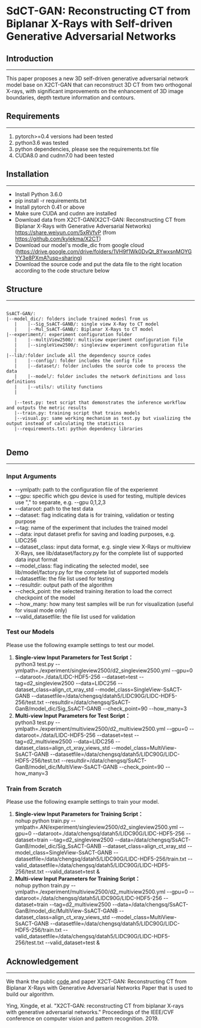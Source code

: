 # SdCT-GAN: Reconstructing CT from Biplanar X-Rays with Self-driven Generative Adversarial Networks

## Introduction
-----

This paper proposes a new 3D self-driven generative adversarial network model base on X2CT-GAN that can reconstruct 3D CT from two orthogonal X-rays, with significant improvements on the enhancement of 3D image boundaries, depth texture information and contours.





## Requirements
----
1. pytorch>=0.4 versions had been tested 
2. python3.6 was tested
3. python dependencies, please see the requirements.txt file
4. CUDA8.0 and cudnn7.0 had been tested

## Installation
----
- Install Python 3.6.0
- pip install -r requirements.txt
- Install pytorch 0.41 or above
- Make sure CUDA and cudnn are installed
- Download data from X2CT-GAN(X2CT-GAN: Reconstructing CT from Biplanar X-Rays with Generative Adversarial Networks) 
  https://share.weiyun.com/5xRVfvP (from https://github.com/kylekma/X2CT)
- Download our model's modle_dic from google cloud (https://drive.google.com/drive/folders/1VH9f1Wk0DvQt_8YwxsnMOYGYY3e8PXmA?usp=sharing)
- Download the source code and put the data file to the right location according to the code structure below
## Structure
----
```
   
SsACT-GAN/:
|--model_dic/: folders include trained modesl from us
   |    |--Sig_SsACT-GANB/: single view X-Ray to CT model
   |    |--Mul_SsACT-GANB/: Biplanar X-Rays to CT model
|--experiment/: experiment configuration folder
   |    |--multiView2500/: multiview experiment configuration file
   |    |--singleView2500/: singleview experiment configuration file
   |
|--lib/:folder include all the dependency source codes
   |    |--config/: folder includes the config file
   |    |--dataset/: folder includes the source code to process the data
   |    |--model/: folder includes the network definitions and loss definitions
   |    |--utils/: utility functions
   |

   |--test.py: test script that demonstrates the inference workflow and outputs the metric results
   |--train.py: training script that trains models
   |--visual.py: same working mechanism as test.py but viualizing the output instead of calculating the statistics 
   |--requirements.txt: python dependency libraries
  

```

## Demo
----

### Input Arguments
+ --ymlpath: path to the configuration file of the experiemnt
+ --gpu: specific which gpu device is used for testing, multiple devices use "," to separate, e.g. --gpu 0,1,2,3
+ --dataroot: path to the test data
+ --dataset: flag indicating data is for training, validation or testing purpose
+ --tag: name of the experiment that includes the trained model
+ --data: input dataset prefix for saving and loading purposes, e.g. LIDC256 
+ --dataset_class: input data format, e.g. single view X-Rays or multiview X-Rays, see lib/dataset/factory.py for the complete list of supported data input format
+ --model_class: flag indicating the selected model, see lib/model/factory.py for the complete list of supported models
+ --datasetfile: the file list used for testing
+ --resultdir: output path of the algorithm
+ --check_point: the selected training iteration to load the correct checkpoint of the model
+ --how_many: how many test samples will be run for visualization (useful for visual mode only)
+ --valid_datasetfile: the file list used for validation

### Test our Models

Please use the following example settings to test our model. 
 
1. **Single-view Input Parameters for Test Script：**  
python3 test.py --ymlpath=./experiment/singleview2500/d2_singleview2500.yml --gpu=0 --dataroot=./data/LIDC-HDF5-256 --dataset=test --tag=d2_singleview2500 --data=LIDC256 --dataset_class=align_ct_xray_std --model_class=SingleView-SsACT-GANB --datasetfile=/data/chengsq/datah5/LIDC90G/LIDC-HDF5-256/test.txt --resultdir=/data/chengsq/SsACT-GanB/model_dic/Sig_SsACT-GANB --check_point=90 --how_many=3   
2. **Multi-view Input Parameters for Test Script：**  
python3 test.py --ymlpath=./experiment/multiview2500/d2_multiview2500.yml --gpu=0 --dataroot=./data/LIDC-HDF5-256 --dataset=test --tag=d2_multiview2500 --data=LIDC256 --dataset_class=align_ct_xray_views_std --model_class=MultiView-SsACT-GANB --datasetfile=/data/chengsq/datah5/LIDC90G/LIDC-HDF5-256/test.txt --resultdir=/data/chengsq/SsACT-GanB/model_dic/MultiView-SsACT-GANB --check_point=90 --how_many=3

### Train from Scratch
Please use the following example settings to train your model. 

1. **Single-view Input Parameters for Training Script：**  
    nohup python train.py --ymlpath=.AN/experiment/singleview2500/d2_singleview2500.yml --gpu=0 --dataroot=./data/chengsq/datah5/LIDC90G/LIDC-HDF5-256 --dataset=train --tag=d2_singleview2500 --data=/data/chengsq/SsACT-GanB/model_dic/Sig_SsACT-GANB --dataset_class=align_ct_xray_std --model_class=SingleView-SsACT-GANB --datasetfile=/data/chengsq/datah5/LIDC90G/LIDC-HDF5-256/train.txt --valid_datasetfile=/data/chengsq/datah5/LIDC90G/LIDC-HDF5-256/test.txt --valid_dataset=test &
2. **Multi-view Input Parameters for Training Script：**  
    nohup python train.py --ymlpath=./experiment/multiview2500/d2_multiview2500.yml --gpu=0 --dataroot=./data/chengsq/datah5/LIDC90G/LIDC-HDF5-256 --dataset=train --tag=d2_multiview2500 --data=/data/chengsq/SsACT-GanB/model_dic/MultiView-SsACT-GANB --dataset_class=align_ct_xray_views_std --model_class=MultiView-SsACT-GANB --datasetfile=/data/chengsq/datah5/LIDC90G/LIDC-HDF5-256/train.txt --valid_datasetfile=/data/chengsq/datah5/LIDC90G/LIDC-HDF5-256/test.txt --valid_dataset=test &


## Acknowledgement
----
We thank the public <a href="https://github.com/kylekma/X2CT">code </a> and paper X2CT-GAN: Reconstructing CT from Biplanar X-Rays with Generative Adversarial Networks Paper that is used to build our algorithm. 

Ying, Xingde, et al. "X2CT-GAN: reconstructing CT from biplanar X-rays with generative adversarial networks." Proceedings of the IEEE/CVF conference on computer vision and pattern recognition. 2019.

